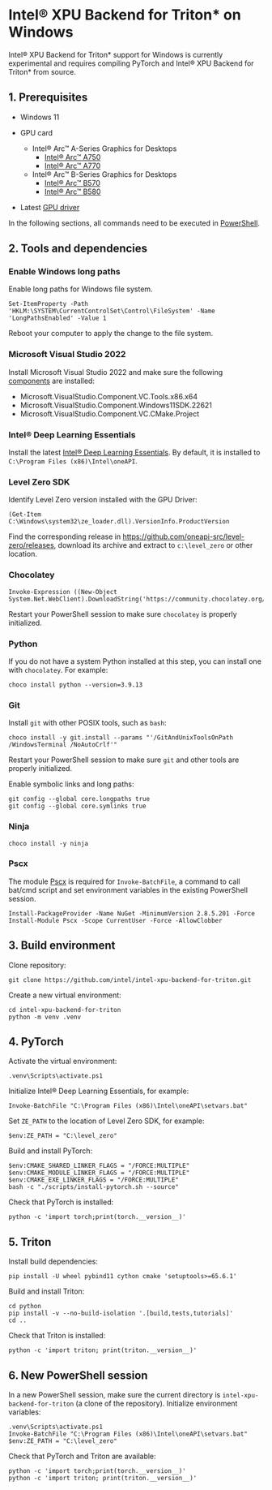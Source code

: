 # Intel® XPU Backend for Triton\* on Windows

Intel® XPU Backend for Triton\* support for Windows is currently experimental and requires compiling PyTorch and Intel® XPU Backend for Triton\* from source.

## 1. Prerequisites

* Windows 11

* GPU card
  * Intel® Arc™ A-Series Graphics for Desktops
    * [Intel® Arc™ A750](https://www.intel.com/content/www/us/en/products/sku/227954/intel-arc-a750-graphics/specifications.html)
    * [Intel® Arc™ A770](https://www.intel.com/content/www/us/en/products/sku/229151/intel-arc-a770-graphics-16gb/specifications.html)
  * Intel® Arc™ B-Series Graphics for Desktops
    * [Intel® Arc™ B570](https://www.intel.com/content/www/us/en/products/sku/241676/intel-arc-b570-graphics/specifications.html)
    * [Intel® Arc™ B580](https://www.intel.com/content/www/us/en/products/sku/241598/intel-arc-b580-graphics/specifications.html)

* Latest [GPU driver](https://www.intel.com/content/www/us/en/download/785597/intel-arc-iris-xe-graphics-windows.html)

In the following sections, all commands need to be executed in [PowerShell](https://learn.microsoft.com/en-us/powershell/scripting/install/installing-powershell-on-windows?view=powershell-7.5).

## 2. Tools and dependencies

### Enable Windows long paths

Enable long paths for Windows file system.

```
Set-ItemProperty -Path 'HKLM:\SYSTEM\CurrentControlSet\Control\FileSystem' -Name 'LongPathsEnabled' -Value 1
```

Reboot your computer to apply the change to the file system.

### Microsoft Visual Studio 2022

Install Microsoft Visual Studio 2022 and make sure the following [components](https://learn.microsoft.com/en-us/visualstudio/install/workload-component-id-vs-community?view=vs-2022&preserve-view=true) are installed:
  * Microsoft.VisualStudio.Component.VC.Tools.x86.x64
  * Microsoft.VisualStudio.Component.Windows11SDK.22621
  * Microsoft.VisualStudio.Component.VC.CMake.Project

### Intel® Deep Learning Essentials

Install the latest [Intel® Deep Learning Essentials](https://www.intel.com/content/www/us/en/developer/tools/oneapi/base-toolkit-download.html?packages=dl-essentials&dl-essentials-os=windows&dl-win=offline).
By default, it is installed to `C:\Program Files (x86)\Intel\oneAPI`.

### Level Zero SDK

Identify Level Zero version installed with the GPU Driver:

```shell
(Get-Item C:\Windows\system32\ze_loader.dll).VersionInfo.ProductVersion
```

Find the corresponding release in https://github.com/oneapi-src/level-zero/releases, download its archive and extract to `c:\level_zero` or other location.

### Chocolatey

```
Invoke-Expression ((New-Object System.Net.WebClient).DownloadString('https://community.chocolatey.org/install.ps1'))
```

Restart your PowerShell session to make sure `chocolatey` is properly initialized.

### Python

If you do not have a system Python installed at this step, you can install one with `chocolatey`.
For example:

```
choco install python --version=3.9.13
```

### Git

Install `git` with other POSIX tools, such as `bash`:

```
choco install -y git.install --params "'/GitAndUnixToolsOnPath /WindowsTerminal /NoAutoCrlf'"
```

Restart your PowerShell session to make sure `git` and other tools are properly initialized.

Enable symbolic links and long paths:

```
git config --global core.longpaths true
git config --global core.symlinks true
```

### Ninja

```
choco install -y ninja
```

### Pscx

The module [Pscx](https://github.com/Pscx/Pscx) is required for `Invoke-BatchFile`, a command to call bat/cmd script and set environment variables in the existing PowerShell session.

```
Install-PackageProvider -Name NuGet -MinimumVersion 2.8.5.201 -Force
Install-Module Pscx -Scope CurrentUser -Force -AllowClobber
```

## 3. Build environment

Clone repository:

```
git clone https://github.com/intel/intel-xpu-backend-for-triton.git
```

Create a new virtual environment:

```
cd intel-xpu-backend-for-triton
python -m venv .venv
```


## 4. PyTorch

Activate the virtual environment:

```
.venv\Scripts\activate.ps1
```

Initialize Intel® Deep Learning Essentials, for example:

```
Invoke-BatchFile "C:\Program Files (x86)\Intel\oneAPI\setvars.bat"
```

Set `ZE_PATH` to the location of Level Zero SDK, for example:

```
$env:ZE_PATH = "C:\level_zero"
```

Build and install PyTorch:

```
$env:CMAKE_SHARED_LINKER_FLAGS = "/FORCE:MULTIPLE"
$env:CMAKE_MODULE_LINKER_FLAGS = "/FORCE:MULTIPLE"
$env:CMAKE_EXE_LINKER_FLAGS = "/FORCE:MULTIPLE"
bash -c "./scripts/install-pytorch.sh --source"
```

Check that PyTorch is installed:

```
python -c 'import torch;print(torch.__version__)'
```

## 5. Triton

Install build dependencies:

```
pip install -U wheel pybind11 cython cmake 'setuptools>=65.6.1'
```

Build and install Triton:

```
cd python
pip install -v --no-build-isolation '.[build,tests,tutorials]'
cd ..
```

Check that Triton is installed:

```
python -c 'import triton; print(triton.__version__)'
```

## 6. New PowerShell session

In a new PowerShell session, make sure the current directory is `intel-xpu-backend-for-triton` (a clone of the repository).
Initialize environment variables:

```
.venv\Scripts\activate.ps1
Invoke-BatchFile "C:\Program Files (x86)\Intel\oneAPI\setvars.bat"
$env:ZE_PATH = "C:\level_zero"
```

Check that PyTorch and Triton are available:

```
python -c 'import torch;print(torch.__version__)'
python -c 'import triton; print(triton.__version__)'
```

